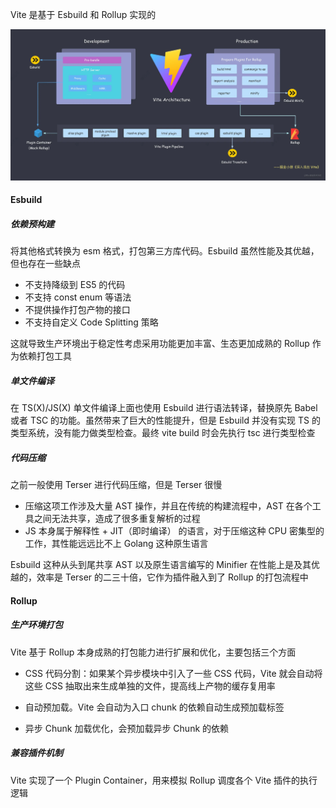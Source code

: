 Vite 是基于 Esbuild 和 Rollup 实现的

![](../../assets/vite.webp)

#### Esbuild

##### 依赖预构建

将其他格式转换为 esm 格式，打包第三方库代码。Esbuild 虽然性能及其优越，但也存在一些缺点

- 不支持降级到 ES5 的代码
- 不支持 const enum 等语法
- 不提供操作打包产物的接口
- 不支持自定义 Code Splitting 策略

这就导致生产环境出于稳定性考虑采用功能更加丰富、生态更加成熟的 Rollup 作为依赖打包工具

##### 单文件编译

在 TS(X)/JS(X) 单文件编译上面也使用 Esbuild 进行语法转译，替换原先 Babel 或者 TSC 的功能。虽然带来了巨大的性能提升，但是 Esbuild 并没有实现 TS 的类型系统，没有能力做类型检查。最终 vite build 时会先执行 tsc 进行类型检查

##### 代码压缩

之前一般使用 Terser 进行代码压缩，但是 Terser 很慢

- 压缩这项工作涉及大量 AST 操作，并且在传统的构建流程中，AST 在各个工具之间无法共享，造成了很多重复解析的过程
- JS 本身属于解释性 + JIT（即时编译） 的语言，对于压缩这种 CPU 密集型的工作，其性能远远比不上 Golang 这种原生语言

Esbuild 这种从头到尾共享 AST 以及原生语言编写的 Minifier 在性能上是及其优越的，效率是 Terser 的二三十倍，它作为插件融入到了 Rollup 的打包流程中

#### Rollup

##### 生产环境打包

Vite 基于 Rollup 本身成熟的打包能力进行扩展和优化，主要包括三个方面

- CSS 代码分割：如果某个异步模块中引入了一些 CSS 代码，Vite 就会自动将这些 CSS 抽取出来生成单独的文件，提高线上产物的缓存复用率

- 自动预加载。Vite 会自动为入口 chunk 的依赖自动生成预加载标签<link rel="moduelpreload">

- 异步 Chunk 加载优化，会预加载异步 Chunk 的依赖

##### 兼容插件机制

Vite 实现了一个 Plugin Container，用来模拟 Rollup 调度各个 Vite 插件的执行逻辑
